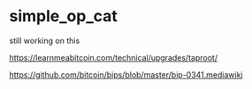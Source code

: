 # simple_op_cat

still working on this


https://learnmeabitcoin.com/technical/upgrades/taproot/

https://github.com/bitcoin/bips/blob/master/bip-0341.mediawiki
